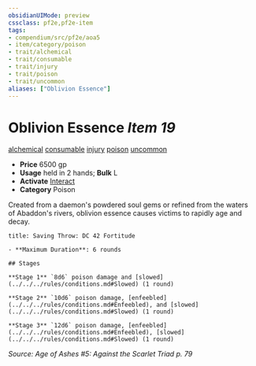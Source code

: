 ```yaml
---
obsidianUIMode: preview
cssclass: pf2e,pf2e-item
tags:
- compendium/src/pf2e/aoa5
- item/category/poison
- trait/alchemical
- trait/consumable
- trait/injury
- trait/poison
- trait/uncommon
aliases: ["Oblivion Essence"]
---
```

# Oblivion Essence *Item 19*  
[alchemical](../../../rules/traits/alchemical.md)  [consumable](../../../rules/traits/consumable.md)  [injury](../../../rules/traits/injury.md)  [poison](../../../rules/traits/poison.md)  [uncommon](../../../rules/traits/uncommon.md)  

- **Price** 6500 gp
- **Usage** held in 2 hands; **Bulk** L
- **Activate** [Interact](../../../rules/actions/interact.md)
- **Category** Poison

Created from a daemon's powdered soul gems or refined from the waters of Abaddon's rivers, oblivion essence causes victims to rapidly age and decay.

```ad-inline-affliction
title: Saving Throw: DC 42 Fortitude

- **Maximum Duration**: 6 rounds

## Stages

**Stage 1** `8d6` poison damage and [slowed](../../../rules/conditions.md#Slowed) (1 round)

**Stage 2** `10d6` poison damage, [enfeebled](../../../rules/conditions.md#Enfeebled), and [slowed](../../../rules/conditions.md#Slowed) (1 round)

**Stage 3** `12d6` poison damage, [enfeebled](../../../rules/conditions.md#Enfeebled), [slowed](../../../rules/conditions.md#Slowed) (1 round)
```

*Source: Age of Ashes #5: Against the Scarlet Triad p. 79*
